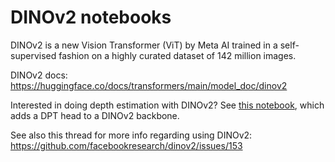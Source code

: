 # DINOv2 notebooks

DINOv2 is a new Vision Transformer (ViT) by Meta AI trained in a self-supervised fashion on a highly curated dataset of 142 million images.

DINOv2 docs: https://huggingface.co/docs/transformers/main/model_doc/dinov2

Interested in doing depth estimation with DINOv2? See [this notebook](https://github.com/NielsRogge/Transformers-Tutorials/blob/master/DPT/Inference_with_DPT_%2B_DINOv2_for_depth_estimation.ipynb), which adds a DPT head to a DINOv2 backbone. 

See also this thread for more info regarding using DINOv2: https://github.com/facebookresearch/dinov2/issues/153
